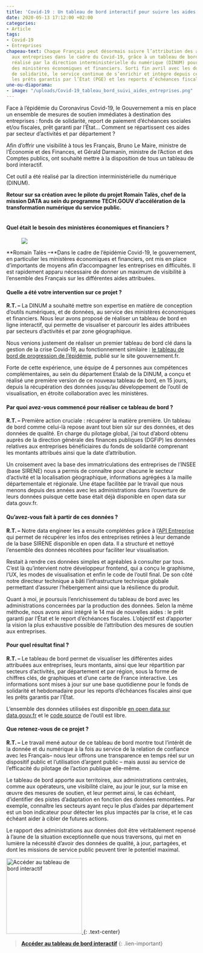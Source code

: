 ```yaml
---
title: 'Covid-19 : Un tableau de bord interactif pour suivre les aides aux entreprises'
date: 2020-05-13 17:12:00 +02:00
categories:
- Article
tags:
- Covid-19
- Entreprises
chapeau-text: Chaque Français peut désormais suivre l’attribution des aides apportées
  aux entreprises dans le cadre du Covid-19, grâce à un tableau de bord interactif
  réalisé par la direction interministérielle du numérique (DINUM) pour le compte
  des ministères économiques et financiers. Sorti fin avril avec les données du fonds
  de solidarité, le service continue de s’enrichir et intègre depuis ce jeudi 14 mai
  les prêts garantis par l’État (PGE) et les reports d’échéances fiscales..
une-ou-diaporama:
- image: "/uploads/Covid-19_tableau_bord_suivi_aides_entreprises.png"
---
```


Face à l’épidémie du Coronavirus Covid-19, le Gouvernement a mis en place un ensemble de mesures de soutien immédiates à destination des entreprises : fonds de solidarité, report de paiement d’échéances sociales et/ou fiscales, prêt garanti par l’État… Comment se répartissent ces aides par secteur d’activités et par département ?

Afin d’offrir une visibilité à tous les Français, Bruno Le Maire, ministre de l’Économie et des Finances, et Gérald Darmanin, ministre de l’Action et des Comptes publics, ont souhaité mettre à la disposition de tous un tableau de bord interactif.

Cet outil a été réalisé par la direction interministérielle du numérique (DINUM). 

**Retour sur sa création avec le pilote du projet Romain Talès, chef de la mission DATA au sein du programme TECH.GOUV d’accélération de la transformation numérique du service public.**
<br>
<br>

#### **Quel était le besoin des ministères économiques et financiers ?**

<figure class='image-left' style='width: 15%;'><img src="/uploads/R-T-photo.jpg"/></figure>**Romain Talès –**Dans le cadre de l’épidémie Covid-19, le gouvernement, en particulier les ministères économiques et financiers, ont mis en place d’importants de moyens afin d’accompagner les entreprises en difficultés. Il est rapidement apparu nécessaire de donner un maximum de visibilité à l’ensemble des Français sur les différentes aides attribuées.

#### **Quelle a été votre intervention sur ce projet ?**

**R.T. –** La DINUM a souhaité mettre son expertise en matière de conception d’outils numériques, et de données, au service des ministères économiques et financiers. Nous leur avons proposé de réaliser un tableau de bord en ligne interactif, qui permette de visualiser et parcourir les aides attribuées par secteurs d’activités et par zone géographique.

Nous venions justement de réaliser un premier tableau de bord clé dans la gestion de la crise Covid-19, au fonctionnement similaire : [le tableau de bord de progression de l’épidémie](https://www.gouvernement.fr/info-coronavirus/carte-et-donnees), publié sur le site gouvernement.fr.

Forte de cette expérience, une équipe de 4 personnes aux compétences complémentaires, au sein du département Etalab de la DINUM, a conçu et réalisé une première version de ce nouveau tableau de bord, en 15 jours, depuis la récupération des données jusqu’au développement de l’outil de visualisation, en étroite collaboration avec les ministères.

#### **Par quoi avez-vous commencé pour réaliser ce tableau de bord ?**

**R.T. –** Première action cruciale : récupérer la matière première. Un tableau de bord comme celui-là repose avant tout bien sûr sur des données, et des données de qualité. En charge du pilotage global, j’ai tout d’abord obtenu auprès de la direction générale des finances publiques (DGFiP) les données relatives aux entreprises bénéficiaires du fonds de solidarité comprenant les montants attribués ainsi que la date d’attribution.

Un croisement avec la base des immatriculations des entreprises de l’INSEE (base SIRENE) nous a permis de connaître pour chacune le secteur d’activité et la localisation géographique, informations agrégées à la maille départementale et régionale. Une étape facilitée par le travail que nous menons depuis des années avec les administrations dans l’ouverture de leurs données puisque cette base était déjà disponible en open data sur data.gouv.fr.

#### **Qu’avez-vous fait à partir de ces données ?**

**R.T. –** Notre data engineer les a ensuite complétées grâce à l’[API Entreprise](https://entreprise.api.gouv.fr/) qui permet de récupérer les infos des entreprises retirées à leur demande de la base SIRENE disponible en open data. Il a structuré et nettoyé l’ensemble des données récoltées pour faciliter leur visualisation.

Restait à rendre ces données simples et agréables à consulter par tous. C’est là qu’intervient notre développeur frontend, qui a conçu le graphisme, l’UX, les modes de visualisation et enfin le code de l’outil final. De son côté notre directeur technique a bâti l’infrastructure technique globale permettant d’assurer l’hébergement ainsi que la résilience du produit.

Quant à moi, je poursuis l’enrichissement du tableau de bord avec les administrations concernées par la production des données. Selon la même méthode, nous avons ainsi intégré le 14 mai de nouvelles aides : le prêt garanti par l’État et le report d’échéances fiscales. L’objectif est d’apporter la vision la plus exhaustive possible de l’attribution des mesures de soutien aux entreprises.

#### **Pour quel résultat final ?**

**R.T. –** Le tableau de bord permet de visualiser les différentes aides attribuées aux entreprises, leurs montants, ainsi que leur répartition par secteurs d’activités, par département et par région, sous la forme de chiffres clés, de graphiques et d’une carte de France interactive. Les informations sont mises à jour sur une base quotidienne pour le fonds de solidarité et hebdomadaire pour les reports d’échéances fiscales ainsi que les prêts garantis par l’État.

L’ensemble des données utilisées est disponible [en open data sur data.gouv.fr](https://www.data.gouv.fr/fr/datasets/aides-aux-entreprises-dans-le-cadre-de-lepidemie-de-covid-19-en-france/) et le [code source](https://github.com/etalab/dashboard-aides-entreprises) de l’outil est libre.

#### **Que retenez-vous de ce projet ?**

**R.T. –** Le travail mené autour de ce tableau de bord montre tout l’intérêt de la donnée et du numérique à la fois au service de la relation de confiance avec les Français– nous leur offrons une transparence en temps réel sur un dispositif public et l’utilisation d’argent public – mais aussi au service de l’efficacité du pilotage de l’action publique elle-même.

Le tableau de bord apporte aux territoires, aux administrations centrales, comme aux opérateurs, une visibilité claire, au jour le jour, sur la mise en œuvre des mesures de soutien, et leur permet ainsi, le cas échéant, d’identifier des pistes d’adaptation en fonction des données remontées. Par exemple, connaître les secteurs ayant reçu le plus d’aides par département est un bon indicateur pour détecter les plus impactés par la crise, et le cas échéant aider à cibler de futures actions.

Le rapport des administrations aux données doit être véritablement repensé à l’aune de la situation exceptionnelle que nous traversons, qui met en lumière la nécessité d’avoir des données de qualité, à jour, partagées, et dont les missions de service public peuvent tirer le potentiel maximal.


<a href="https://www.economie.gouv.fr/covid19-soutien-entreprises/aides-versees-fonds-solidarite"><img src="capture-tdb-aides-entreprises.png" width="200" alt="Accéder au tableau de bord interactif"/>
</a>
{: .text-center}
> **[Accéder au tableau de bord interactif](https://www.economie.gouv.fr/covid19-soutien-entreprises/aides-versees-fonds-solidarite)**
{: .lien-important}
